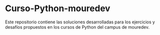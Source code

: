 # Curso-Python-mouredev
Este repositorio contiene las soluciones desarrolladas para los ejercicios y desafíos propuestos en los cursos de Python del campus de mouredev.

